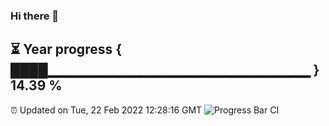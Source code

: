 ### Hi there 👋
⏳ Year progress { ████▁▁▁▁▁▁▁▁▁▁▁▁▁▁▁▁▁▁▁▁▁▁▁▁▁▁ } 14.39 %
---
⏰ Updated on Tue, 22 Feb 2022 12:28:16 GMT
![Progress Bar CI](https://github.com/liununu/liununu/workflows/Progress%20Bar%20CI/badge.svg)
